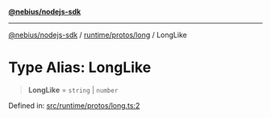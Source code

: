 [**@nebius/nodejs-sdk**](../../../../README.md)

---

[@nebius/nodejs-sdk](../../../../README.md) / [runtime/protos/long](../README.md) / LongLike

# Type Alias: LongLike

> **LongLike** = `string` \| `number`

Defined in: [src/runtime/protos/long.ts:2](https://github.com/nebius/nodejs-sdk/blob/2ec552fb564ad8fdbf78c4eb6e73ce9101501e8a/src/runtime/protos/long.ts#L2)
